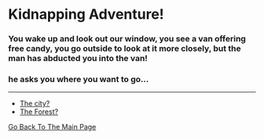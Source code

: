 # Kidnapping Adventure!
### You wake up and look out our window, you see a van offering free candy, you go outside to look at it more closely, but the man has abducted you into the van!
### he asks you where you want to go...
---

* [The city?](/CITY/City.md)
* [The Forest?](FOREST/Forest.md)



[Go Back To The Main Page](../home.md)
